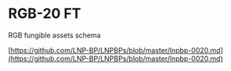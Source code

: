 # RGB-20 FT

RGB fungible assets schema

[https://github.com/LNP-BP/LNPBPs/blob/master/lnpbp-0020.md](https://github.com/LNP-BP/LNPBPs/blob/master/lnpbp-0020.md)